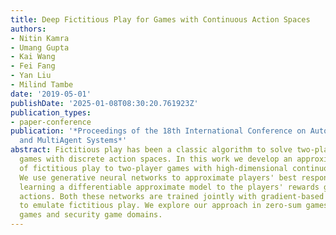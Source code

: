 ```yaml
---
title: Deep Fictitious Play for Games with Continuous Action Spaces
authors:
- Nitin Kamra
- Umang Gupta
- Kai Wang
- Fei Fang
- Yan Liu
- Milind Tambe
date: '2019-05-01'
publishDate: '2025-01-08T08:30:20.761923Z'
publication_types:
- paper-conference
publication: '*Proceedings of the 18th International Conference on Autonomous Agents
  and MultiAgent Systems*'
abstract: Fictitious play has been a classic algorithm to solve two-player adversarial
  games with discrete action spaces. In this work we develop an approximate extension
  of fictitious play to two-player games with high-dimensional continuous action spaces.
  We use generative neural networks to approximate players' best responses while also
  learning a differentiable approximate model to the players' rewards given their
  actions. Both these networks are trained jointly with gradient-based optimization
  to emulate fictitious play. We explore our approach in zero-sum games, non zero-sum
  games and security game domains.
---
```

